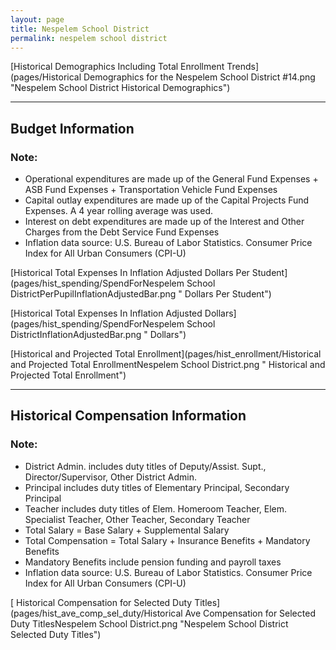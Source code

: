 ```yaml
---
layout: page
title: Nespelem School District
permalink: nespelem school district
---
```



[Historical Demographics Including Total Enrollment Trends](pages/Historical Demographics for the Nespelem School District #14.png "Nespelem School District Historical Demographics")

___

## Budget Information
### Note:
- Operational expenditures are made up of the General Fund Expenses + ASB Fund Expenses + Transportation Vehicle Fund Expenses
- Capital outlay expenditures are made up of the Capital Projects Fund Expenses. A 4 year rolling average was used.
- Interest on debt expenditures are made up of the Interest and Other Charges from the Debt Service Fund Expenses
- Inflation data source: U.S. Bureau of Labor Statistics. Consumer Price Index for All Urban Consumers (CPI-U)

[Historical Total Expenses In Inflation Adjusted Dollars Per Student](pages/hist_spending/SpendForNespelem School DistrictPerPupilInflationAdjustedBar.png " Dollars Per Student")

[Historical Total Expenses In Inflation Adjusted Dollars](pages/hist_spending/SpendForNespelem School DistrictInflationAdjustedBar.png " Dollars")

[Historical and Projected Total Enrollment](pages/hist_enrollment/Historical and Projected Total EnrollmentNespelem School District.png " Historical and Projected Total Enrollment")


___

## Historical Compensation Information
### Note:
- District Admin. includes duty titles of Deputy/Assist. Supt., Director/Supervisor, Other District Admin.
- Principal includes duty titles of Elementary Principal, Secondary Principal
- Teacher includes duty titles of Elem. Homeroom Teacher, Elem. Specialist Teacher, Other Teacher, Secondary Teacher
- Total Salary = Base Salary + Supplemental Salary
- Total Compensation = Total Salary + Insurance Benefits + Mandatory Benefits
- Mandatory Benefits include pension funding and payroll taxes
- Inflation data source: U.S. Bureau of Labor Statistics. Consumer Price Index for All Urban Consumers (CPI-U)

[ Historical Compensation for Selected Duty Titles](pages/hist_ave_comp_sel_duty/Historical Ave Compensation for Selected Duty TitlesNespelem School District.png "Nespelem School District Selected Duty Titles")

